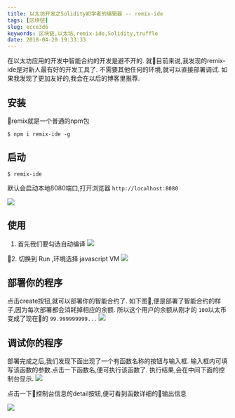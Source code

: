 ```yaml
---
title: 以太坊开发之Solidity初学者的编辑器 -- remix-ide
tags: [区块链]
slug: ecce3d6
keywords: 区块链,以太坊,remix-ide,Solidity,truffle
date: 2018-04-20 19:33:33
---
```

在以太坊应用的开发中智能合约的开发是避不开的.
就目前来说,我发现的remix-ide是对新人最有好的开发工具了.
不需要其他任何的环境,就可以直接部署调试.
如果我发现了更加友好的,我会在以后的博客里推荐.

## 安装
remix就是一个普通的npm包
```
$ npm i remix-ide -g
```

## 启动
```
$ remix-ide
```
默认会启动本地8080端口,打开浏览器 `http://localhost:8080`

![](https://static.alili.tech/images/localhost_8080_.png)


## 使用
1. 首先我们要勾选自动编译
![](https://static.alili.tech/images/Jietu20180421-180045.jpg)

2. 切换到 Run ,环境选择 javascript VM
![](https://static.alili.tech/images/Jietu20180421-180308.jpg)

## 部署你的程序
点击create按钮,就可以部署你的智能合约了.
如下图,便是部署了智能合约的样子,因为每次部署都会消耗掉相应的余额.
所以这个用户的余额从刚才的 `100`以太币变成了现在的 `99.999999999...`
![](https://static.alili.tech/images/Jietu20180421-180547.jpg)

## 调试你的程序
部署完成之后,我们发现下面出现了一个有函数名称的按钮与输入框.
输入框内可填写该函数的参数.点击一下函数名,便可执行该函数了.
执行结果,会在中间下面的控制台显示.
![](https://static.alili.tech/images/Jietu20180421-182023.jpg)


点击一下控制台信息的detail按钮,便可看到函数详细的输出信息

![](https://static.alili.tech/images/Jietu20180421-182131.jpg)